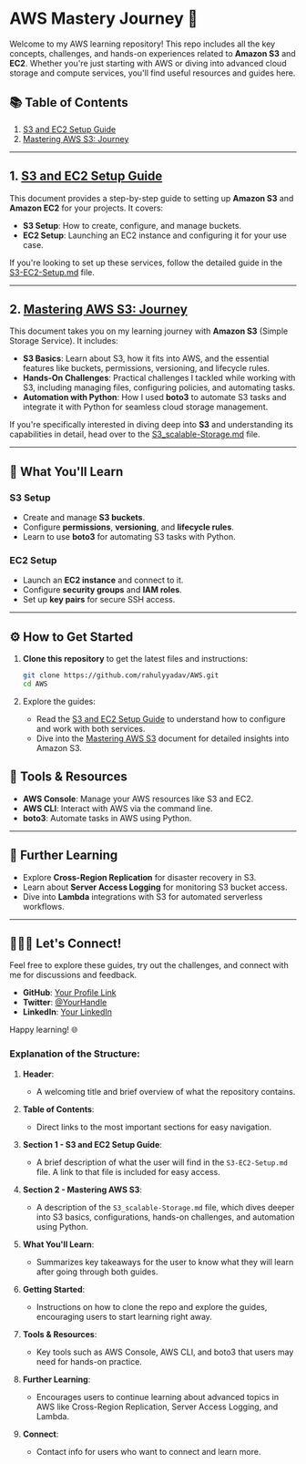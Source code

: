 # AWS Mastery Journey 🚀

Welcome to my AWS learning repository! This repo includes all the key concepts, challenges, and hands-on experiences related to **Amazon S3** and **EC2**. Whether you're just starting with AWS or diving into advanced cloud storage and compute services, you'll find useful resources and guides here.

## 📚 Table of Contents

1. [S3 and EC2 Setup Guide](S3-EC2-Setup.md)
2. [Mastering AWS S3: Journey](S3_scalable-Storage.md)

---

## 1. [S3 and EC2 Setup Guide](S3-EC2-Setup.md)

This document provides a step-by-step guide to setting up **Amazon S3** and **Amazon EC2** for your projects. It covers:

- **S3 Setup**: How to create, configure, and manage buckets.
- **EC2 Setup**: Launching an EC2 instance and configuring it for your use case.

If you're looking to set up these services, follow the detailed guide in the [S3-EC2-Setup.md](S3-EC2-Setup.md) file.

---

## 2. [Mastering AWS S3: Journey](S3_scalable-Storage.md)

This document takes you on my learning journey with **Amazon S3** (Simple Storage Service). It includes:

- **S3 Basics**: Learn about S3, how it fits into AWS, and the essential features like buckets, permissions, versioning, and lifecycle rules.
- **Hands-On Challenges**: Practical challenges I tackled while working with S3, including managing files, configuring policies, and automating tasks.
- **Automation with Python**: How I used **boto3** to automate S3 tasks and integrate it with Python for seamless cloud storage management.

If you're specifically interested in diving deep into **S3** and understanding its capabilities in detail, head over to the [S3_scalable-Storage.md](S3_scalable-Storage.md) file.

---

## 🚀 What You'll Learn

### **S3 Setup**

- Create and manage **S3 buckets**.
- Configure **permissions**, **versioning**, and **lifecycle rules**.
- Learn to use **boto3** for automating S3 tasks with Python.

### **EC2 Setup**

- Launch an **EC2 instance** and connect to it.
- Configure **security groups** and **IAM roles**.
- Set up **key pairs** for secure SSH access.

---

## ⚙️ How to Get Started

1. **Clone this repository** to get the latest files and instructions:

   ```bash
   git clone https://github.com/rahulyyadav/AWS.git
   cd AWS
   ```

2. Explore the guides:
   - Read the [S3 and EC2 Setup Guide](S3-EC2-Setup.md) to understand how to configure and work with both services.
   - Dive into the [Mastering AWS S3](S3_scalable-Storage.md) document for detailed insights into Amazon S3.

## 🔧 Tools & Resources

- **AWS Console**: Manage your AWS resources like S3 and EC2.
- **AWS CLI**: Interact with AWS via the command line.
- **boto3**: Automate tasks in AWS using Python.

---

## 📖 Further Learning

- Explore **Cross-Region Replication** for disaster recovery in S3.
- Learn about **Server Access Logging** for monitoring S3 bucket access.
- Dive into **Lambda** integrations with S3 for automated serverless workflows.

---

## 🧑‍🤝‍🧑 Let's Connect!

Feel free to explore these guides, try out the challenges, and connect with me for discussions and feedback.

- **GitHub**: [Your Profile Link](https://github.com/rahulyyadav)
- **Twitter**: [@YourHandle](https://twitter.com/_rahulyyadav)
- **LinkedIn**: [Your LinkedIn](https://www.linkedin.com/in/rahulyyadav/)

Happy learning! 🌐

### **Explanation of the Structure:**

1. **Header**:

   - A welcoming title and brief overview of what the repository contains.

2. **Table of Contents**:

   - Direct links to the most important sections for easy navigation.

3. **Section 1 - S3 and EC2 Setup Guide**:

   - A brief description of what the user will find in the `S3-EC2-Setup.md` file. A link to that file is included for easy access.

4. **Section 2 - Mastering AWS S3**:

   - A description of the `S3_scalable-Storage.md` file, which dives deeper into S3 basics, configurations, hands-on challenges, and automation using Python.

5. **What You'll Learn**:

   - Summarizes key takeaways for the user to know what they will learn after going through both guides.

6. **Getting Started**:

   - Instructions on how to clone the repo and explore the guides, encouraging users to start learning right away.

7. **Tools & Resources**:

   - Key tools such as AWS Console, AWS CLI, and boto3 that users may need for hands-on practice.

8. **Further Learning**:

   - Encourages users to continue learning about advanced topics in AWS like Cross-Region Replication, Server Access Logging, and Lambda.

9. **Connect**:
   - Contact info for users who want to connect and learn more.

```

```
